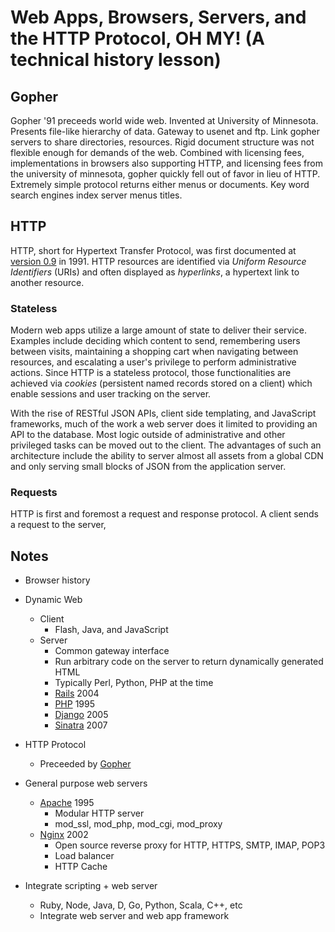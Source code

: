 # Web Apps, Browsers, Servers, and the HTTP Protocol, OH MY! (A technical history lesson)



## Gopher

Gopher '91 preceeds world wide web. Invented at University of Minnesota. Presents file-like hierarchy of data. Gateway to usenet and ftp. Link gopher servers to share directories, resources. Rigid document structure was not flexible enough for demands of the web. Combined with licensing fees, implementations in browsers also supporting HTTP, and licensing fees from the university of minnesota, gopher quickly fell out of favor in lieu of HTTP. Extremely simple protocol returns either menus or documents. Key word search engines index server menus titles.

## HTTP

HTTP, short for Hypertext Transfer Protocol, was first documented at [version 0.9](http://www.w3.org/Protocols/HTTP/AsImplemented.html) in 1991. HTTP resources are identified via _Uniform Resource Identifiers_ (URIs) and often displayed as _hyperlinks_, a hypertext link to another resource. 

### Stateless

Modern web apps utilize a large amount of state to deliver their service. Examples include deciding which content to send, remembering users between visits, maintaining a shopping cart when navigating between resources, and escalating a user's privilege to perform administrative actions. Since HTTP is a stateless protocol, those functionalities are achieved via _cookies_ (persistent named records stored on a client) which enable sessions and user tracking on the server.

With the rise of RESTful JSON APIs, client side templating, and JavaScript frameworks, much of the work a web server does it limited to providing an API to the database. Most logic outside of administrative and other privileged tasks can be moved out to the client. The advantages of such an architecture include the ability to server almost all assets from a global CDN and only serving small blocks of JSON from the application server.



### Requests
HTTP is first and foremost a request and response protocol. A client sends a request to the server, 

## Notes

- Browser history

- Dynamic Web
  - Client
    - Flash, Java, and JavaScript
  - Server
    - Common gateway interface
    - Run arbitrary code on the server to return dynamically generated HTML
    - Typically Perl, Python, PHP at the time
    - [Rails](http://rubyonrails.org/) 2004
    - [PHP](http://php.net/) 1995
    - [Django](https://www.djangoproject.com/) 2005
    - [Sinatra](http://www.sinatrarb.com/) 2007

- HTTP Protocol
  - Preceeded by [Gopher](http://en.wikipedia.org/wiki/Gopher_protocol)

- General purpose web servers
  - [Apache](http://en.wikipedia.org/wiki/Apache_HTTP_Server) 1995
    - Modular HTTP server
    - mod_ssl, mod_php, mod_cgi, mod_proxy
  - [Nginx](http://en.wikipedia.org/wiki/Nginx) 2002
    - Open source reverse proxy for HTTP, HTTPS, SMTP, IMAP, POP3
    - Load balancer
    - HTTP Cache

- Integrate scripting + web server
  - Ruby, Node, Java, D, Go, Python, Scala, C++, etc
  - Integrate web server and web app framework
